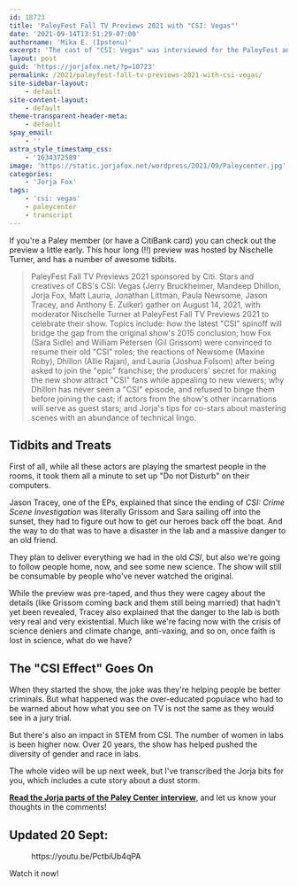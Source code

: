 ```yaml
---
id: 18723
title: 'PaleyFest Fall TV Previews 2021 with "CSI: Vegas"'
date: '2021-09-14T13:51:29-07:00'
authorname: 'Mika E. (Ipstenu)'
excerpt: 'The cast of "CSI: Vegas" was interviewed for the PaleyFest and talked about their hopes, favourite episodes, and how cool Jorja is.'
layout: post
guid: 'https://jorjafox.net/?p=18723'
permalink: /2021/paleyfest-fall-tv-previews-2021-with-csi-vegas/
site-sidebar-layout:
    - default
site-content-layout:
    - default
theme-transparent-header-meta:
    - default
spay_email:
    - ''
astra_style_timestamp_css:
    - '1634372589'
image: 'https://static.jorjafox.net/wordpress/2021/09/Paleycenter.jpg'
categories:
    - 'Jorja Fox'
tags:
    - 'csi: vegas'
    - paleycenter
    - transcript
---
```


If you're a Paley member (or have a CitiBank card) you can check out the preview a little early. This hour long (!!) preview was hosted by Nischelle Turner, and has a number of awesome tidbits.

<blockquote class="wp-block-quote">PaleyFest Fall TV Previews 2021 sponsored by Citi. Stars and creatives of CBS's CSI: Vegas (Jerry Bruckheimer, Mandeep Dhillon, Jorja Fox, Matt Lauria, Jonathan Littman, Paula Newsome, Jason Tracey, and Anthony E. Zuiker) gather on August 14, 2021, with moderator Nischelle Turner at PaleyFest Fall TV Previews 2021 to celebrate their show. Topics include: how the latest "CSI" spinoff will bridge the gap from the original show's 2015 conclusion; how Fox (Sara Sidle) and William Petersen (Gil Grissom) were convinced to resume their old "CSI" roles; the reactions of Newsome (Maxine Roby), Dhillon (Allie Rajan), and Lauria (Joshua Folsom) after being asked to join the "epic" franchise; the producers' secret for making the new show attract "CSI" fans while appealing to new viewers; why Dhillon has never seen a "CSI" episode, and refused to binge them before joining the cast; if actors from the show's other incarnations will serve as guest stars; and Jorja's tips for co-stars about mastering scenes with an abundance of technical lingo.</blockquote>

<h2>Tidbits and Treats</h2>

First of all, while all these actors are playing the smartest people in the rooms, it took them all a minute to set up "Do not Disturb" on their computers.

Jason Tracey, one of the EPs, explained that since the ending of _CSI: Crime Scene Investigation_ was literally Grissom and Sara sailing off into the sunset, they had to figure out how to get our heroes back off the boat. And the way to do that was to have a disaster in the lab and a massive danger to an old friend.

They plan to deliver everything we had in the old _CSI_, but also we're going to follow people home, now, and see some new science. The show will still be consumable by people who've never watched the original.

While the preview was pre-taped, and thus they were cagey about the details (like Grissom coming back and them still being married) that hadn't yet been revealed, Tracey also explained that the danger to the lab is both very real and very existential. Much like we're facing now with the crisis of science deniers and climate change, anti-vaxing, and so on, once faith is lost in science, what do we have?

<h2>The "CSI Effect" Goes On</h2>

When they started the show, the joke was they're helping people be better criminals. But what happened was the over-educated populace who had to be warned about how what you see on TV is not the same as they would see in a jury trial.

But there's also an impact in STEM from CSI. The number of women in labs is been higher now. Over 20 years, the show has helped pushed the diversity of gender and race in labs.

The whole video will be up next week, but I've transcribed the Jorja bits for you, which includes a cute story about a dust storm.

<a href="https://jorjafox.net/library/transcript/2021/paleycenter-0914/">**Read the Jorja parts of the Paley Center interview**</a>, and let us know your thoughts in the comments!

<h2>Updated 20 Sept:</h2>

<figure class="wp-block-embed is-type-video is-provider-youtube wp-block-embed-youtube wp-embed-aspect-16-9 wp-has-aspect-ratio"><div class="wp-block-embed__wrapper">
https://youtu.be/PctbiUb4qPA
</div></figure>

Watch it now!
